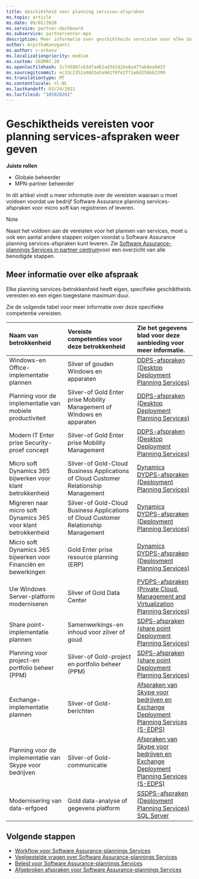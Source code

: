 ```yaml
---
title: Geschiktheid voor planning services-afspraken
ms.topic: article
ms.date: 09/01/2020
ms.service: partner-dashboard
ms.subservice: partnercenter-mpn
description: Meer informatie over geschiktheids vereisten voor elke Software Assurance-plannings dienst die een bedrijf kan aanbieden aan zakelijke klanten.
author: ArpithaKanuganti
ms.author: v-arkanu
ms.localizationpriority: medium
ms.custom: SEOMAY.20
ms.openlocfilehash: 2cf45807c6347ad62ad343d2be8a477ab8ea9d33
ms.sourcegitcommit: ec33c2352a9dd3e5a941f0f42ff1e8d256bb2399
ms.translationtype: MT
ms.contentlocale: nl-NL
ms.lasthandoff: 03/24/2021
ms.locfileid: "105028261"
---
```

# <a name="view-eligibility-requirements-for-planning-services-engagements"></a>Geschiktheids vereisten voor planning services-afspraken weer geven

**Juiste rollen**

- Globale beheerder
- MPN-partner beheerder

In dit artikel vindt u meer informatie over de vereisten waaraan u moet voldoen voordat uw bedrijf Software Assurance planning services-afspraken voor micro soft kan registreren of leveren.

>[!NOTE]
> Naast het voldoen aan de vereisten voor het plannen van services, moet u ook een aantal andere stappen volgen voordat u Software Assurance planning services-afspraken kunt leveren. Zie [Software Assurance-plannings Services in partner centrum](software-assurance-dps.md)voor een overzicht van alle benodigde stappen.

## <a name="learn-more-about-each-engagement"></a>Meer informatie over elke afspraak

Elke planning services-betrokkenheid heeft eigen, specifieke geschiktheids vereisten en een eigen toegestane maximum duur.

Zie de volgende tabel voor meer informatie over deze specifieke competentie vereisten.

| Naam van betrokkenheid | Vereiste competenties voor deze betrokkenheid | Zie het gegevens blad voor deze aanbieding voor meer informatie. |
|:--- |:--- |:--- |
| Windows-en Office-implementatie plannen  | Silver of gouden Windows en apparaten  |  [DDPS-afspraken (Desktop Deployment Planning Services)](https://go.microsoft.com/fwlink/?linkid=2116072)
| Planning voor de implementatie van mobiele productiviteit  | Silver-of Gold Enter prise Mobility Management of Windows en apparaten  | [DDPS-afspraken (Desktop Deployment Planning Services)](https://go.microsoft.com/fwlink/?linkid=2116072) |  
| Modern IT Enter prise Security-proef concept |  Silver-of Gold Enter prise Mobility Management  | [DDPS-afspraken (Desktop Deployment Planning Services)](https://go.microsoft.com/fwlink/?linkid=2116072) |  
| Micro soft Dynamics 365 bijwerken voor klant betrokkenheid  | Silver-of Gold-Cloud Business Applications of Cloud Customer Relationship Management  | [Dynamics DYDPS-afspraken (Deployment Planning Services)](https://go.microsoft.com/fwlink/?linkid=2116073)
| Migreren naar micro soft Dynamics 365 voor klant betrokkenheid  | Silver-of Gold-Cloud Business Applications of Cloud Customer Relationship Management  | [Dynamics DYDPS-afspraken (Deployment Planning Services)](https://go.microsoft.com/fwlink/?linkid=2116073)
| Micro soft Dynamics 365 bijwerken voor Financiën en bewerkingen  | Gold Enter prise resource planning (ERP)  | [Dynamics DYDPS-afspraken (Deployment Planning Services)](https://go.microsoft.com/fwlink/?linkid=2116073)  |
| Uw Windows Server-platform moderniseren | Silver of Gold Data Center | [PVDPS-afspraken (Private Cloud, Management and Virtualization Planning Services)](https://go.microsoft.com/fwlink/?linkid=2115982) |
| Share point-implementatie plannen  | Samenwerkings-en inhoud voor zilver of goud  | [SDPS-afspraken (share point Deployment Planning Services)](https://go.microsoft.com/fwlink/?linkid=2116074)  |
| Planning voor project-en portfolio beheer (PPM)  | Silver-of Gold-project en portfolio beheer (PPM)  | [SDPS-afspraken (share point Deployment Planning Services)](https://go.microsoft.com/fwlink/?linkid=2116074)  |
| Exchange-implementatie plannen  | Silver-of Gold-berichten  | [Afspraken van Skype voor bedrijven en Exchange Deployment Planning Services (S-EDPS)](https://go.microsoft.com/fwlink/?linkid=2116075)  |
Planning voor de implementatie van Skype voor bedrijven  | Silver-of Gold-communicatie  | [Afspraken van Skype voor bedrijven en Exchange Deployment Planning Services (S-EDPS)](https://go.microsoft.com/fwlink/?linkid=2116075)  |
| Modernisering van data-erfgoed  | Gold data-analyse of gegevens platform  | [SSDPS-afspraken (Deployment Planning Services) SQL Server](https://go.microsoft.com/fwlink/?linkid=2116076)  |

## <a name="next-steps"></a>Volgende stappen

- [Workflow voor Software Assurance-plannings Services](https://go.microsoft.com/fwlink/?linkid=2115983)
- [Veelgestelde vragen over Software Assurance-plannings Services](https://go.microsoft.com/fwlink/?linkid=2116077)
- [Beleid voor Software Assurance-plannings Services](https://go.microsoft.com/fwlink/?linkid=2115984)
- [Afgebroken afspraken voor Software Assurance-plannings Services](https://query.prod.cms.rt.microsoft.com/cms/api/am/binary/RE4sln9)
